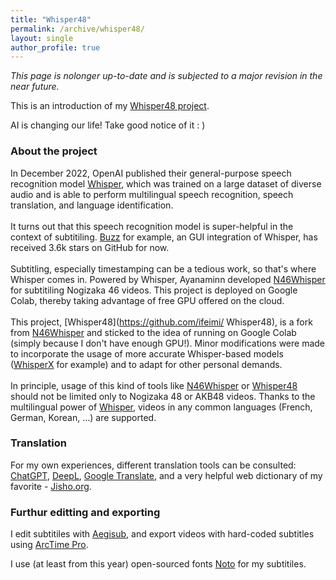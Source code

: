 ```yaml
---
title: "Whisper48"
permalink: /archive/whisper48/
layout: single
author_profile: true
---
```


*This page is nolonger up-to-date and is subjected to a major revision in the near future.*  

This is an introduction of my [Whisper48 project](https://github.com/ifeimi/Whisper48).  

AI is changing our life! Take good notice of it : \)  

### About the project
In December 2022, OpenAI published their general-purpose speech recognition model [Whisper](https://github.com/openai/whisper), which was trained on a large dataset of diverse audio and is able to perform multilingual speech recognition, speech translation, and language identification.  
\
It turns out that this speech recognition model is super-helpful in the context of subtitiling. [Buzz](https://github.com/chidiwilliams/buzz) for example, an GUI integration of Whisper, has received 3.6k stars on GitHub for now.  
\
Subtitling, especially timestamping can be a tedious work, so that's where Whisper comes in. Powered by Whisper, Ayanaminn developed [N46Whisper](https://github.com/Ayanaminn/N46Whisper) for subtitiling Nogizaka 46 videos. This project is deployed on Google Colab, thereby taking advantage of free GPU offered on the cloud.  
\
This project, [Whisper48](https://github.com/ifeimi/
Whisper48), is a fork from [N46Whisper](https://github.com/Ayanaminn/N46Whisper) and sticked to the idea of running on Google Colab (simply because I don't have enough GPU!). Minor modifications were made to incorporate the usage of more accurate Whisper-based models ([WhisperX](https://github.com/m-bain/whisperX) for example) and to adapt for other personal demands.  
\
In principle, usage of this kind of tools like [N46Whisper](https://github.com/Ayanaminn/N46Whisper) or [Whisper48](https://github.com/ifeimi/Whisper48) should not be limited only to Nogizaka 48 or AKB48 videos. Thanks to the multilingual power of [Whisper](https://github.com/openai/whisper), videos in any common languages (French, German, Korean, ...) are supported. 

### Translation  

For my own experiences, different translation tools can be consulted: [ChatGPT](https://openai.com/blog/chatgpt), [DeepL](https://www.deepl.com/translator), [Google Translate](https://translate.google.com/), and a very helpful web dictionary of my favorite - [Jisho.org](https://jisho.org/).  

### Furthur editting and exporting

I edit subtitiles with [Aegisub](https://aegisite.vercel.app/), and export videos with hard-coded subtitles using [ArcTime Pro](https://arctime.org/).  

I use (at least from this year) open-sourced fonts [Noto](https://fonts.google.com/noto) for my subtitiles.  